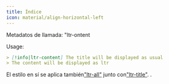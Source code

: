 ```yaml
---
title: Índice
icon: material/align-horizontal-left
---
```


Metadatos de llamada: "ltr-ontent

Usage:

```md
> [!info|ltr-content] The title will be displayed as usual
> The content will be displayed as ltr
```

El estilo en sí se aplica también["ltr-all"](../combined-styling/page-12.md)
junto con["ltr-title"](../title-styling/page-12.md).
.

